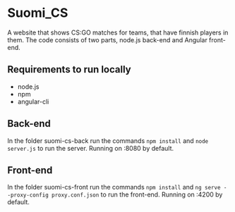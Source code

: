 # Suomi_CS
A website that shows CS:GO matches for teams, that have finnish players in them. The code consists of two parts, node.js back-end and Angular front-end.
## Requirements to run locally
- node.js
- npm
- angular-cli
## Back-end
In the folder suomi-cs-back run the commands `npm install` and `node server.js` to run the server. Running on :8080 by default.
## Front-end
In the folder suomi-cs-front run the commands `npm install` and `ng serve --proxy-config proxy.conf.json` to run the front-end. Running on :4200 by default.
